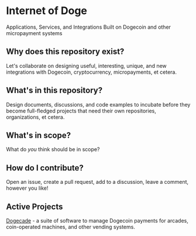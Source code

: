 # Internet of Doge

Applications, Services, and Integrations Built on Dogecoin and other micropayment systems

## Why does this repository exist?

Let's collaborate on designing useful, interesting, unique, and new
integrations with Dogecoin, cryptocurrency, micropayments, et cetera.

## What's in this repository?

Design documents, discussions, and code examples to incubate before they become
full-fledged projects that need their own repositories, organizations, et
cetera.

## What's in scope?

What do _you_ think should be in scope?

## How do I contribute?

Open an issue, create a pull request, add to a discussion, leave a comment,
however you like!

## Active Projects

[Dogecade](dogecade/README.md) - a suite of software to manage Dogecoin
payments for arcades, coin-operated machines, and other vending systems.
